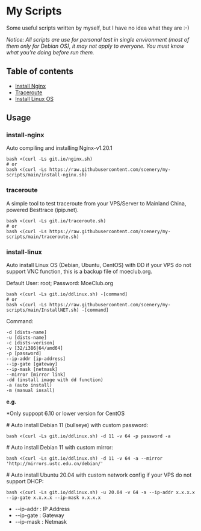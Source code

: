 # My Scripts

Some useful scripts written by myself, but I have no idea what they are :-)

_Notice: All scripts are use for personal test in single environment (most of them only for Debian OS), it may not apply to everyone. You must know what you're doing before run them._

## Table of contents

* [Install Nginx](#install-nginx)
* [Traceroute](#traceroute)
* [Install Linux OS](#install-linux)


## Usage

### install-nginx

Auto compiling and installing Nginx-v1.20.1
```
bash <(curl -Ls git.io/nginx.sh)
# or
bash <(curl -Ls https://raw.githubusercontent.com/scenery/my-scripts/main/install-nginx.sh)
```

### traceroute

A simple tool to test traceroute from your VPS/Server to Mainland China, powered Besttrace (ipip.net).
```
bash <(curl -Ls git.io/traceroute.sh)
# or
bash <(curl -Ls https://raw.githubusercontent.com/scenery/my-scripts/main/traceroute.sh)
```

### install-linux

Auto install Linux OS (Debian, Ubuntu, CentOS) with DD if your VPS do not support VNC function, this is a backup file of moeclub.org.

Default User: root; Password: MoeClub.org

```
bash <(curl -Ls git.io/ddlinux.sh) -[command]
# or
bash <(curl -Ls https://raw.githubusercontent.com/scenery/my-scripts/main/InstallNET.sh) -[command]
```

Command:
```
-d [dists-name]
-u [dists-name]
-c [dists-verison]
-v [32/i386|64/amd64]
-p [password]
--ip-addr [ip-address]
--ip-gate [gateway]
--ip-mask [netmask]
--mirror [mirror link]
-dd (install image with dd function)
-a (auto install)
-m (manual insall)
```

**e.g.**

\*Only suppopt 6.10 or lower version for CentOS

\# Auto install Debian 11 (bullseye) with custom password:
```
bash <(curl -Ls git.io/ddlinux.sh) -d 11 -v 64 -p password -a
```

\# Auto install Debian 11 with custom mirror:
```
bash <(curl -Ls git.io/ddlinux.sh) -d 11 -v 64 -a --mirror 'http://mirrors.ustc.edu.cn/debian/'
```

\# Auto install Ubuntu 20.04 with custom network config if your VPS do not support DHCP:
```
bash <(curl -Ls git.io/ddlinux.sh) -u 20.04 -v 64 -a --ip-addr x.x.x.x --ip-gate x.x.x.x --ip-mask x.x.x.x
```

* --ip-addr : IP Address
* --ip-gate : Gateway
* --ip-mask : Netmask

